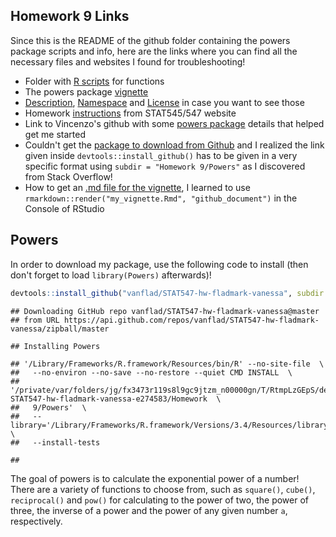 Homework 9 Links
----------------

Since this is the README of the github folder containing the powers package scripts and info, here are the links where you can find all the necessary files and websites I found for troubleshooting!

-   Folder with [R scripts](https://github.com/vanflad/STAT547-hw-fladmark-vanessa/tree/master/Homework%209/Powers/R) for functions
-   The powers package [vignette](https://github.com/vanflad/STAT547-hw-fladmark-vanessa/blob/master/Homework%209/Powers/vignettes/my_vignette.md)
-   [Description](https://github.com/vanflad/STAT547-hw-fladmark-vanessa/blob/master/Homework%209/Powers/DESCRIPTION), [Namespace](https://github.com/vanflad/STAT547-hw-fladmark-vanessa/blob/master/Homework%209/Powers/NAMESPACE) and [License](https://github.com/vanflad/STAT547-hw-fladmark-vanessa/blob/master/Homework%209/Powers/LICENSE) in case you want to see those
-   Homework [instructions](http://stat545.com/hw09_package.html) from STAT545/547 website
-   Link to Vincenzo's github with some [powers package](https://github.com/vincenzocoia/powers/blob/master/R/pow.R) details that helped get me started
-   Couldn't get the [package to download from Github](https://stackoverflow.com/questions/31424883/how-do-i-install-rhadoop-package-rhdfs-from-github-using-devtools) and I realized the link given inside `devtools::install_github()` has to be given in a very specific format using `subdir = "Homework 9/Powers"` as I discovered from Stack Overflow!
-   How to get an [.md file for the vignette](https://github.com/klutometis/roxygen/issues/314), I learned to use `rmarkdown::render("my_vignette.Rmd", "github_document")` in the Console of RStudio

Powers
------

In order to download my package, use the following code to install (then don't forget to load `library(Powers)` afterwards)!

``` r
devtools::install_github("vanflad/STAT547-hw-fladmark-vanessa", subdir = "Homework 9/Powers")
```

    ## Downloading GitHub repo vanflad/STAT547-hw-fladmark-vanessa@master
    ## from URL https://api.github.com/repos/vanflad/STAT547-hw-fladmark-vanessa/zipball/master

    ## Installing Powers

    ## '/Library/Frameworks/R.framework/Resources/bin/R' --no-site-file  \
    ##   --no-environ --no-save --no-restore --quiet CMD INSTALL  \
    ##   '/private/var/folders/jg/fx3473r119s8l9gc9jtzm_n00000gn/T/RtmpLzGEpS/devtools6fca425c7d1/vanflad-STAT547-hw-fladmark-vanessa-e274583/Homework  \
    ##   9/Powers'  \
    ##   --library='/Library/Frameworks/R.framework/Versions/3.4/Resources/library'  \
    ##   --install-tests

    ## 

The goal of powers is to calculate the exponential power of a number! There are a variety of functions to choose from, such as `square()`, `cube()`, `reciprocal()` and `pow()` for calculating to the power of two, the power of three, the inverse of a power and the power of any given number `a`, respectively.
